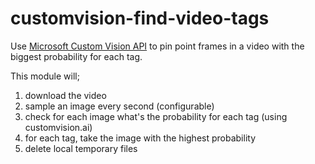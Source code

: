 # customvision-find-video-tags

Use [Microsoft Custom Vision API](customvision.ai) to pin point frames in a video with the biggest probability for each tag.

This module will;

1. download the video
2. sample an image every second (configurable)
3. check for each image what's the probability for each tag (using customvision.ai)
4. for each tag, take the image with the highest probability
5. delete local temporary files


